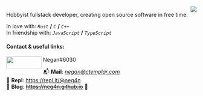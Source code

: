 
<img align="right" src="https://github-readme-stats.vercel.app/api/top-langs/?username=neg4n&layout=compact"/>

Hobbyist fullstack developer, creating open source software in free time.  
  

In love with: *`Rust`* **/** *`C`* **/** *`C++`*  
In friendship with: *`JavaScript`* **/** *`TypeScript`*  

#### Contact & useful links:


<img align="left" src="https://github.com/neg4n/neg4n/blob/master/discord.png" width="94" height="32"/>

Negan#6030

:mailbox_with_mail: **Mail**: *negan@ctemplar.com*  
:blossom: **Repl**: https://repl.it/@neg4n  
:notebook: **Blog**: ~~https://neg4n.github.io~~ :construction:


<!--
**neg4n/neg4n** is a ✨ _special_ ✨ repository because its `README.md` (this file) appears on your GitHub profile.

Here are some ideas to get you started:

- 🔭 I’m currently working on ...
- 🌱 I’m currently learning ...
- 👯 I’m looking to collaborate on ...
- 🤔 I’m looking for help with ...
- 💬 Ask me about ...
- 📫 How to reach me: ...
- 😄 Pronouns: ...
- ⚡ Fun fact: ...
-->
